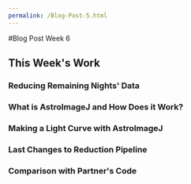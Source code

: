 ```yaml
---
permalink: /Blog-Post-5.html
---
```

#Blog Post Week 6

## This Week's Work

### Reducing Remaining Nights' Data

### What is AstroImageJ and How Does it Work?

### Making a Light Curve with AstroImageJ

### Last Changes to Reduction Pipeline

### Comparison with Partner's Code
